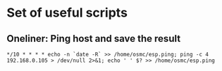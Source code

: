 # Set of useful scripts


## Oneliner: Ping host and save the result 

    */10 * * * * echo -n `date -R` >> /home/osmc/esp.ping; ping -c 4 192.168.0.105 > /dev/null 2>&1; echo ' ' $? >> /home/osmc/esp.ping
